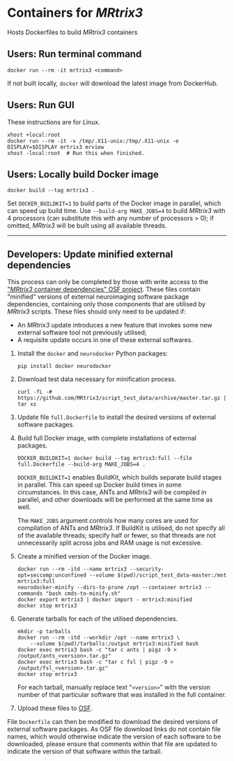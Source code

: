 # Containers for *MRtrix3*

Hosts Dockerfiles to build *MRtrix3* containers

## Users: Run terminal command

```
docker run --rm -it mrtrix3 <command>
```

If not built locally, `docker` will download the latest image from DockerHub.

## Users: Run GUI

These instructions are for Linux.

```
xhost +local:root
docker run --rm -it -v /tmp/.X11-unix:/tmp/.X11-unix -e DISPLAY=$DISPLAY mrtrix3 mrview
xhost -local:root  # Run this when finished.
```

## Users: Locally build Docker image

```
docker build --tag mrtrix3 .
```

Set `DOCKER_BUILDKIT=1` to build parts of the Docker image in parallel, which can speed up build time.
Use `--build-arg MAKE_JOBS=4` to build *MRtrix3* with 4 processors (can substitute this with any number of processors > 0); if omitted, *MRtrix3* will be built using all available threads.

-----

## Developers: Update minified external dependencies

This process can only be completed by those with write access to the ["*MRtrix3* container dependencies" OSF project](https://osf.io/5rwp3/).
These files contain "minified" versions of external neuroimaging software package dependencies, containing only those components that are utilised by *MRtrix3* scripts.
These files should only need to be updated if:

-   An *MRtrix3* update introduces a new feature that invokes some new external software tool not previously utilised;
-   A requisite update occurs in one of these external softwares.

1.  Install the `docker` and `neurodocker` Python packages:
    ````
    pip install docker neurodocker
    ````

2. Download test data necessary for minification process.

    ```
    curl -fL -# https://github.com/MRtrix3/script_test_data/archive/master.tar.gz | tar xz
    ```

3. Update file `full.Dockerfile` to install the desired versions of external software packages.

4. Build full Docker image, with complete installations of external packages.

    ```
    DOCKER_BUILDKIT=1 docker build --tag mrtrix3:full --file full.Dockerfile --build-arg MAKE_JOBS=4 .
    ```

    `DOCKER_BUILDKIT=1` enables BuildKit, which builds separate build stages in parallel.
    This can speed up Docker build times in some circumstances.
    In this case, ANTs and *MRtrix3* will be compiled in parallel, and other downloads will be performed at the same time as well.

    The `MAKE_JOBS` argument controls how many cores are used for compilation of ANTs and *MRtrix3*.
    If BuildKit is utilised, do not specify all of the available threads; specify half or fewer, so that threads are not unnecessarily split across jobs and RAM usage is not excessive.

5. Create a minified version of the Docker image.

    ```
    docker run --rm -itd --name mrtrix3 --security-opt=seccomp:unconfined --volume $(pwd)/script_test_data-master:/mnt mrtrix3:full
    neurodocker-minify --dirs-to-prune /opt --container mrtrix3 --commands "bash cmds-to-minify.sh"
    docker export mrtrix3 | docker import - mrtrix3:minified
    docker stop mrtrix3
    ```

6. Generate tarballs for each of the utilised dependencies.

    ```
    mkdir -p tarballs
    docker run --rm -itd --workdir /opt --name mrtrix3 \
        --volume $(pwd)/tarballs:/output mrtrix3:minified bash
    docker exec mrtrix3 bash -c "tar c ants | pigz -9 > /output/ants_<version>.tar.gz"
    docker exec mrtrix3 bash -c "tar c fsl | pigz -9 > /output/fsl_<version>.tar.gz"
    docker stop mrtrix3
    ```

    For each tarball, manually replace text "`<version>`" with the version number of that particular software that was installed in the full container.

7.  Upload these files to [OSF](https://osf.io/nfx85/).

File `Dockerfile` can then be modified to download the desired versions of external software packages.
As OSF file download links do not contain file names, which would otherwise indicate the version of each software to be downloaded, please ensure that comments within that file are updated to indicate the version of that software within the tarball.
